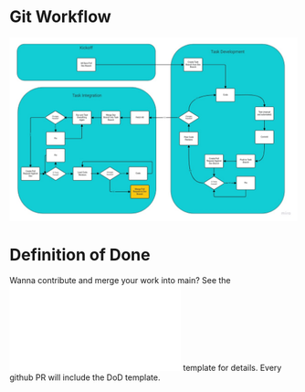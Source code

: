 # Git Workflow

![Git Workflow](./git-flow.jpg)

# Definition of Done

Wanna contribute and merge your work into main?  See the ![Definition of Done](./docs/pull_request_template.md) template for details.  Every github PR will include the DoD template.

